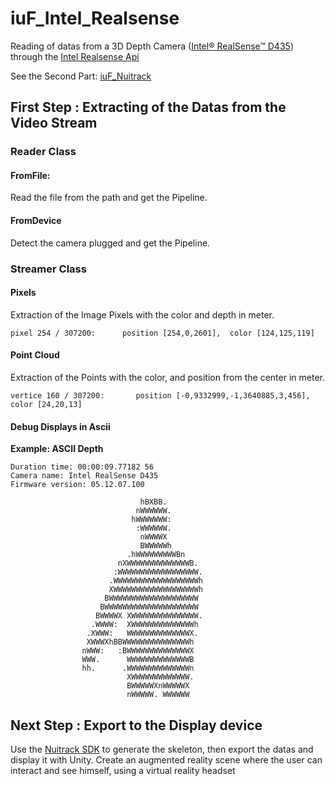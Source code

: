 # iuF_Intel_Realsense
Reading of datas from a 3D Depth Camera ([Intel® RealSense™ D435](https://www.intelrealsense.com/depth-camera-d435/)) through the [Intel Realsense Api](https://github.com/IntelRealSense/librealsense)

See the Second Part: [iuF_Nuitrack](https://github.com/mlhoutel/iuF_Nuitrack)

## First Step : Extracting of the Datas from the Video Stream

### Reader Class
#### FromFile: 
Read the file from the path and get the Pipeline.

#### FromDevice
Detect the camera plugged and get the Pipeline.

### Streamer Class
#### Pixels
Extraction of the Image Pixels with the color and depth in meter.
```
pixel 254 / 307200:      position [254,0,2601],  color [124,125,119]
```
#### Point Cloud
Extraction of the Points with the color, and position from the center in meter.
```
vertice 160 / 307200:       position [-0,9332999,-1,3640885,3,456],  color [24,20,13]
```

#### Debug Displays in Ascii
**Example: ASCII Depth**
```
Duration time: 00:00:09.77182 56
Camera name: Intel RealSense D435
Firmware version: 05.12.07.100

                             hBXBB.
                            nWWWWWW.
                           hWWWWWWW:
                            :WWWWWW.
                             nWWWWX
                             BWWWWWh
                          .hWWWWWWWWWBn
                        nXWWWWWWWWWWWWWWB.
                       :WWWWWWWWWWWWWWWWWW.
                      .WWWWWWWWWWWWWWWWWWWh
                      XWWWWWWWWWWWWWWWWWWWh
                     BWWWWWWWWWWWWWWWWWWWW
                    BWWWWWWWWWWWWWWWWWWWWW
                   BWWWWX XWWWWWWWWWWWWWWW.
                  .WWWW:  XWWWWWWWWWWWWWWh
                 .XWWW:   WWWWWWWWWWWWWWX.
                 XWWWXhBBWWWWWWWWWWWWWWWh
                nWWW:   :BWWWWWWWWWWWWWWX
                WWW.      WWWWWWWWWWWWWWB
                hh.      .WWWWWWWWWWWWWWn
                          XWWWWWWWWWWWWW.
                          BWWWWWXnWWWWWX
                          nWWWWW. WWWWWW
```

## Next Step : Export to the Display device

Use the [Nuitrack SDK](https://github.com/3DiVi/nuitrack-sdk) to generate the skeleton, then export the datas and display it with Unity.
Create an augmented reality scene where the user can interact and see himself, using a virtual reality headset

